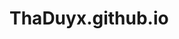 # ThaDuyx.github.io

<!--
To run the Github page locally.
Go to the root directory of ThaDuyx.github.io.
Type in terminal the following code:

    bundle exec jekyll serve

The server will now start
-->